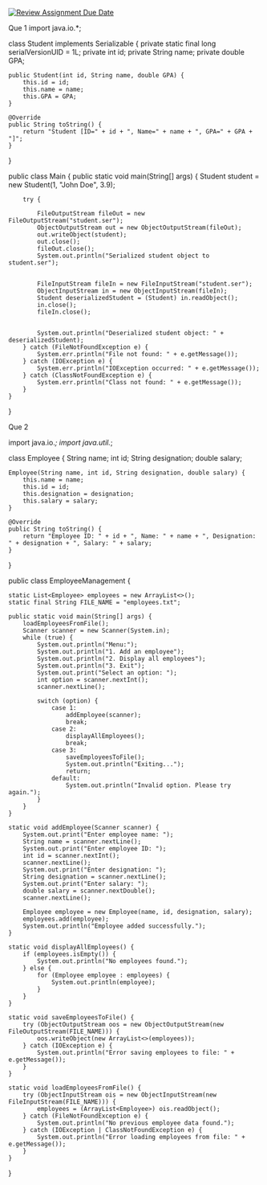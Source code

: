 [![Review Assignment Due Date](https://classroom.github.com/assets/deadline-readme-button-22041afd0340ce965d47ae6ef1cefeee28c7c493a6346c4f15d667ab976d596c.svg)](https://classroom.github.com/a/GNVZNmf2)

Que 1 
import java.io.*;

class Student implements Serializable {
    private static final long serialVersionUID = 1L;
    private int id;
    private String name;
    private double GPA;

    public Student(int id, String name, double GPA) {
        this.id = id;
        this.name = name;
        this.GPA = GPA;
    }

    @Override
    public String toString() {
        return "Student [ID=" + id + ", Name=" + name + ", GPA=" + GPA + "]";
    }
}

public class Main {
    public static void main(String[] args) {
        Student student = new Student(1, "John Doe", 3.9);

        try {
           
            FileOutputStream fileOut = new FileOutputStream("student.ser");
            ObjectOutputStream out = new ObjectOutputStream(fileOut);
            out.writeObject(student);
            out.close();
            fileOut.close();
            System.out.println("Serialized student object to student.ser");

          
            FileInputStream fileIn = new FileInputStream("student.ser");
            ObjectInputStream in = new ObjectInputStream(fileIn);
            Student deserializedStudent = (Student) in.readObject();
            in.close();
            fileIn.close();

            
            System.out.println("Deserialized student object: " + deserializedStudent);
        } catch (FileNotFoundException e) {
            System.err.println("File not found: " + e.getMessage());
        } catch (IOException e) {
            System.err.println("IOException occurred: " + e.getMessage());
        } catch (ClassNotFoundException e) {
            System.err.println("Class not found: " + e.getMessage());
        }
    }
}



Que 2

import java.io.*;
import java.util.*;

class Employee {
    String name;
    int id;
    String designation;
    double salary;

    Employee(String name, int id, String designation, double salary) {
        this.name = name;
        this.id = id;
        this.designation = designation;
        this.salary = salary;
    }

    @Override
    public String toString() {
        return "Employee ID: " + id + ", Name: " + name + ", Designation: " + designation + ", Salary: " + salary;
    }
}

public class EmployeeManagement {

    static List<Employee> employees = new ArrayList<>();
    static final String FILE_NAME = "employees.txt";

    public static void main(String[] args) {
        loadEmployeesFromFile();
        Scanner scanner = new Scanner(System.in);
        while (true) {
            System.out.println("Menu:");
            System.out.println("1. Add an employee");
            System.out.println("2. Display all employees");
            System.out.println("3. Exit");
            System.out.print("Select an option: ");
            int option = scanner.nextInt();
            scanner.nextLine(); 

            switch (option) {
                case 1:
                    addEmployee(scanner);
                    break;
                case 2:
                    displayAllEmployees();
                    break;
                case 3:
                    saveEmployeesToFile();
                    System.out.println("Exiting...");
                    return;
                default:
                    System.out.println("Invalid option. Please try again.");
            }
        }
    }

    static void addEmployee(Scanner scanner) {
        System.out.print("Enter employee name: ");
        String name = scanner.nextLine();
        System.out.print("Enter employee ID: ");
        int id = scanner.nextInt();
        scanner.nextLine(); 
        System.out.print("Enter designation: ");
        String designation = scanner.nextLine();
        System.out.print("Enter salary: ");
        double salary = scanner.nextDouble();
        scanner.nextLine(); 

        Employee employee = new Employee(name, id, designation, salary);
        employees.add(employee);
        System.out.println("Employee added successfully.");
    }

    static void displayAllEmployees() {
        if (employees.isEmpty()) {
            System.out.println("No employees found.");
        } else {
            for (Employee employee : employees) {
                System.out.println(employee);
            }
        }
    }

    static void saveEmployeesToFile() {
        try (ObjectOutputStream oos = new ObjectOutputStream(new FileOutputStream(FILE_NAME))) {
            oos.writeObject(new ArrayList<>(employees));
        } catch (IOException e) {
            System.out.println("Error saving employees to file: " + e.getMessage());
        }
    }

    static void loadEmployeesFromFile() {
        try (ObjectInputStream ois = new ObjectInputStream(new FileInputStream(FILE_NAME))) {
            employees = (ArrayList<Employee>) ois.readObject();
        } catch (FileNotFoundException e) {
            System.out.println("No previous employee data found.");
        } catch (IOException | ClassNotFoundException e) {
            System.out.println("Error loading employees from file: " + e.getMessage());
        }
    }
}
